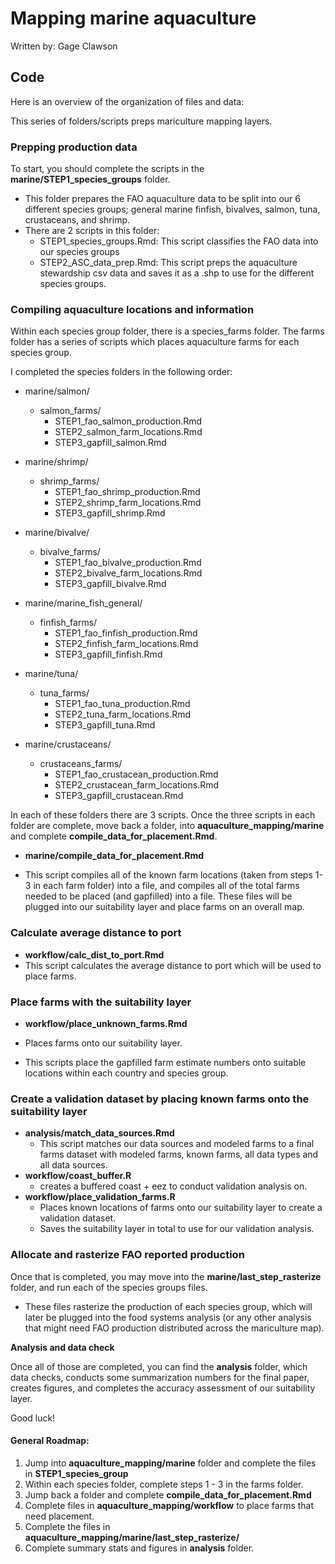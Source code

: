# Mapping marine aquaculture

Written by: Gage Clawson

## Code

Here is an overview of the organization of files and data:

This series of folders/scripts preps mariculture mapping layers. 

### Prepping production data

To start, you should complete the scripts in the **marine/STEP1_species_groups** folder. 
 - This folder prepares the FAO aquaculture data to be split into our 6 different species groups; general marine finfish, bivalves, salmon, tuna, crustaceans, and shrimp. 
 - There are 2 scripts in this folder:
   - STEP1_species_groups.Rmd: This script classifies the FAO data into our species groups
   - STEP2_ASC_data_prep.Rmd: This script preps the aquaculture stewardship csv data and saves it as a .shp to use for the different species groups.

### Compiling aquaculture locations and information

Within each species group folder, there is a species_farms folder. The farms folder has a series of scripts which places aquaculture farms for each species group.

I completed the species folders in the following order: 

 - marine/salmon/
   - salmon_farms/
      - STEP1_fao_salmon_production.Rmd
      - STEP2_salmon_farm_locations.Rmd
      - STEP3_gapfill_salmon.Rmd
 
 - marine/shrimp/ 
   - shrimp_farms/
      - STEP1_fao_shrimp_production.Rmd
      - STEP2_shrimp_farm_locations.Rmd
      - STEP3_gapfill_shrimp.Rmd

 - marine/bivalve/
   - bivalve_farms/
      - STEP1_fao_bivalve_production.Rmd
      - STEP2_bivalve_farm_locations.Rmd
      - STEP3_gapfill_bivalve.Rmd

 - marine/marine_fish_general/
   - finfish_farms/
      - STEP1_fao_finfish_production.Rmd
      - STEP2_finfish_farm_locations.Rmd
      - STEP3_gapfill_finfish.Rmd

 - marine/tuna/
   - tuna_farms/
      - STEP1_fao_tuna_production.Rmd
      - STEP2_tuna_farm_locations.Rmd
      - STEP3_gapfill_tuna.Rmd

 - marine/crustaceans/
   - crustaceans_farms/
      - STEP1_fao_crustacean_production.Rmd
      - STEP2_crustacean_farm_locations.Rmd
      - STEP3_gapfill_crustacean.Rmd
   
In each of these folders there are 3 scripts. Once the three scripts in each folder are complete, move back a folder, into **aquaculture_mapping/marine** and complete **compile_data_for_placement.Rmd**. 

 - **marine/compile_data_for_placement.Rmd**

 - This script compiles all of the known farm locations (taken from steps 1-3 in each farm folder) into a file, and compiles all of the total farms needed to be placed (and gapfilled) into a file. These files will be plugged into our suitability layer and place farms on an overall map.
 
### Calculate average distance to port
 - **workflow/calc_dist_to_port.Rmd**
 - This script calculates the average distance to port which will be used to place farms.


### Place farms with the suitability layer

 - **workflow/place_unknown_farms.Rmd**

 - Places farms onto our suitability layer.
  - This scripts place the gapfilled farm estimate numbers onto suitable locations within each country and species group. 
  
  
### Create a validation dataset by placing known farms onto the suitability layer

 - **analysis/match_data_sources.Rmd**
     - This script matches our data sources and modeled farms to a final farms dataset with modeled farms, known farms, all data types and all data sources. 
 - **workflow/coast_buffer.R**
     - creates a buffered coast + eez to conduct validation analysis on. 
 - **workflow/place_validation_farms.R**
     - Places known locations of farms onto our suitability layer to create a validation dataset.
     - Saves the suitability layer in total to use for our validation analysis. 
 
  
### Allocate and rasterize FAO reported production

Once that is completed, you may move into the **marine/last_step_rasterize** folder, and run each of the species groups files. 

  - These files rasterize the production of each species group, which will later be plugged into the food systems analysis (or any other analysis that might need FAO production distributed across the mariculture map). 
  
**Analysis and data check**

Once all of those are completed, you can find the **analysis** folder, which data checks, conducts some summarization numbers for the final paper, creates figures, and completes the accuracy assessment of our suitability layer. 

Good luck! 


#### General Roadmap: 

1. Jump into **aquaculture_mapping/marine** folder and complete the files in **STEP1_species_group**
2. Within each species folder, complete steps 1 - 3 in the farms folder. 
3. Jump back a folder and complete **compile_data_for_placement.Rmd**
4. Complete files in **aquaculture_mapping/workflow** to place farms that need placement. 
5. Complete the files in **aquaculture_mapping/marine/last_step_rasterize/**
6. Complete summary stats and figures in **analysis** folder. 


